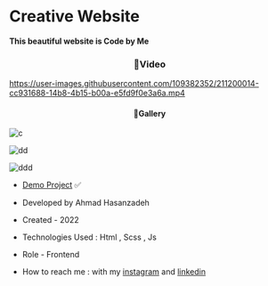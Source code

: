 # Creative Website

**This beautiful website is Code by Me**

<h3 align="center">🎥Video</h3>

https://user-images.githubusercontent.com/109382352/211200014-cc931688-14b8-4b15-b00a-e5fd9f0e3a6a.mp4

<h4 align="center">📸Gallery</h4>

![c](https://user-images.githubusercontent.com/109382352/211188485-6455e8aa-eb1d-4f9c-b4d8-6aaeaf14cc40.jpg)

![dd](https://user-images.githubusercontent.com/109382352/211188489-aeb5b38f-21db-447d-ac4e-96c99575d95f.jpg)

![ddd](https://user-images.githubusercontent.com/109382352/211188493-f9bdc582-de84-4acf-83f3-060ae8948646.jpg)


- [Demo Project](https://ahmdhasanzadeh.com/project/CreativeWebsite/) ✅

- Developed by Ahmad Hasanzadeh

- Created - 2022

- Technologies Used : Html , Scss , Js

- Role - Frontend

- How to reach me : with my [instagram](https://www.instagram.com/ahmdhasanzadeh) and [linkedin](https://www.linkedin.com/in/ahmd-hasanzadeh-911419249)
